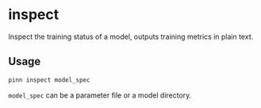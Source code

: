 # inspect

Inspect the training status of a model, outputs training metrics in plain text.

## Usage

```bash
pinn inspect model_spec
```

`model_spec` can be a parameter file or a model directory.

